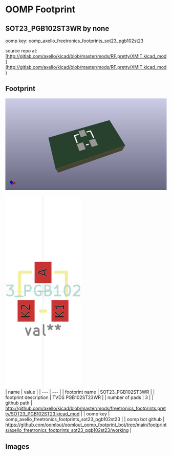 # OOMP Footprint  
## SOT23_PGB102ST3WR  by none  
  
oomp key: oomp_axello_freetronics_footprints_sot23_pgb102st23  
  
source repo at: [http://gitlab.com/axello/kicad/blob/master/mods/RF.pretty/XMIT.kicad_mod](http://gitlab.com/axello/kicad/blob/master/mods/RF.pretty/XMIT.kicad_mod)  
## Footprint  
  
[![working_kicad_pcb_3d.png](working_kicad_pcb_3d_600.png)](working_kicad_pcb_3d.png)  
  
[![working.png](working_600.png)](working.png)  
| name | value | 
| --- | --- | 
| footprint name | SOT23_PGB102ST3WR | 
| footprint description | TVDS PGB102ST23WR | 
| number of pads | 3 | 
| github path | http://github.com/axello/kicad/blob/master/mods/freetronics_footprints.pretty/SOT23_PGB102ST23.kicad_mod | 
| oomp key | oomp_axello_freetronics_footprints_sot23_pgb102st23 | 
| oomp bot github | https://github.com/oomlout/oomlout_oomp_footprint_bot/tree/main/footprints/axello_freetronics_footprints_sot23_pgb102st23/working | 
## Images  
